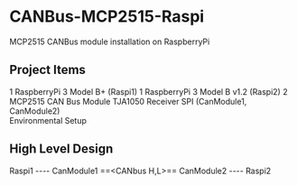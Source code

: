# CANBus-MCP2515-Raspi
MCP2515 CANBus module installation on RaspberryPi

## Project Items  
1 RaspberryPi 3 Model B+ (Raspi1) 
1 RaspberryPi 3 Model B v1.2 (Raspi2) 
2 MCP2515 CAN Bus Module TJA1050 Receiver SPI (CanModule1, CanModule2)  
Environmental Setup  

## High Level Design 
Raspi1 --<SPIcomm>-- CanModule1 ==<CANbus H,L>== CanModule2 --<SPIComm>-- Raspi2
